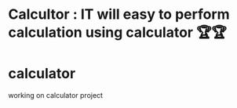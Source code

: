 
# Calcultor : IT will easy to perform calculation using calculator 🏆🏆
# calculator

working on calculator project
